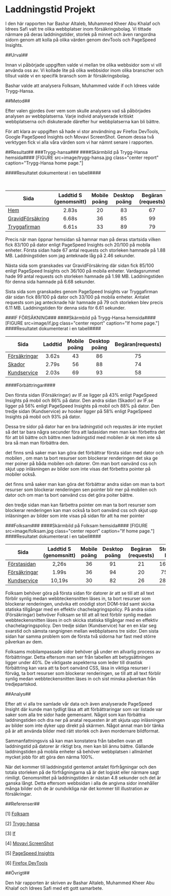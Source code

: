Laddningstid Projekt
=========================

I den här rapporten har Bashar Altaleb, Muhammed Kheer Abu Khalaf och Idrees Safi valt tre olika webbplatser inom försäkringsbolag. Vi tittade närmare på deras laddningstider, storlek på minnet och även rangordna sidorn genom att kolla på olika värden genom devTools och PageSpeed Insights.

##Urval##

Innan vi påbörjade uppgiften valde vi mellan tre olika webbsidor som vi vill använda oss av. Vi kollade lite på olika webbsidor inom olika branscher och tillsut valde vi en specifik bransch som är försäkringsbolag.

Bashar valde att analysera Folksam, Muhammed valde if och Idrees valde Trygg-Hansa.

##Metod##

Efter valen gjordes över vem som skulle analysera vad så påbörjades analysen av webbplatserna. Varje individ analyserade kritiskt webbplatserna och diskuterade därefter hur webbplatserna kan bli bättre.

För att klara av uppgiften så hade vi stor användning av Firefox DevTools, Google PageSpeed Insights och Movavi ScreenShot. Genom dessa två verktygen fick vi alla våra värden som vi har nämnt senare i rapporten.

##Resultat##
###Trygg-hansa###
####Skärmbild på Trygg-Hansa hemsida####
[FIGURE src=image/trygg-hansa.jpg class="center report" caption="Trygg-Hansa home page."]

####Resultatet dokumenterat i en tabell####

<br>
<table>
<thead>
<tr>
  <th>Sida</th>
  <th align="center">Laddtid S (genomsnitt)</th>
  <th align="center">Mobile poäng</th>
  <th align="center">Desktop poäng</th>
  <th align="center">Begäran (requests)</th>
  <th align="center">Storlek MB</th>

</tr>
</thead>
<tbody>
<tr>
  <td><a href="https://www.trygghansa.se/">Hem</a></td>
  <td align="center">2.83s</td>
  <td align="center">20</td>
  <td align="center">83</td>
  <td align="center">67</td>
  <td align="center">1.88</td>
</tr>
<tr>
  <td><a href="https://www.trygghansa.se/forsakringar/gravidforsakring">GravidFörsäkring</a></td>
  <td align="center">6.68s</td>
  <td align="center">36</td>
  <td align="center">85</td>
  <td align="center">99</td>
  <td align="center">1.98</td>
</tr>
<tr>
  <td><a href="https://www.trygghansa.se/tryggafirman">Tryggafirman</a></td>
  <td align="center">6.61s</td>
  <td align="center">33</td>
  <td align="center">89</td>
  <td align="center">79</td>
  <td align="center">1.80</td>
</tr>
</tbody>
</table>

Precis när man öppnar hemsidan så hamnar man på deras startsida vilken fick 83/100 på dator enligt
PageSpeed Insights och 20/100 på mobila enheter. Första sidan hade 67 antal requests och storleken hamnade på 1.88 MB. Laddningstiden som jag anteknade låg på 2.46 sekunder.

Nästa sida som granskades var GravidFörsäkring där sidan fick 85/100 enligt PageSpeed Insights och 36/100
på mobila enheter. Vardagsrummet hade 99 antal requests och storleken hamnade på 1.98 MB. Laddningstiden för denna sida hamnade på 6.68 sekunder.

Sista sida som granskades genom PageSpeed Insights var Tryggafirman där sidan fick 89/100 på dator och
33/100 på mobila enheter. Antalet requests som jag antecknade här hamnade på 79 och storleken blev
precis 6.11 MB. Laddningstiden för denna sida för 6.61 sekunder.


###IF FÖRSÄKNING###
####Skärmbild på Trygg-Hansa hemsida####
[FIGURE src=image/if.jpg class="center report" caption="If home page."]
####Resultatet dokumenterat i en tabell####

<table>
<thead>
<tr>
    <th>Sida</th>
    <th align="center">Laddtid</th>
    <th align="center">Mobile poäng</th>
    <th align="center">Desktop poäng</th>
    <th align="center">Begäran(requests)</th>
    <th align="center">Storlek kB</th>
</tr>
</thead>
<tbody>
<tr>
    <td><a href="https://www.if.se/privat/forsakringar">Försäkringar</a></td>
    <td align="center">3.62s</td>
    <td align="center">43</td>
    <td align="center">86</td>
    <td align="center">75</td>
    <td align="center">2,45MB</td>
</tr>
<tr>
    <td><a href="https://www.if.se/privat/vid-skada">Skador</a></td>
    <td align="center">2.79s</td>
    <td align="center">56</td>
    <td align="center">88</td>
    <td align="center">74</td>
    <td align="center">2,43MB</td>
</tr>
<tr>
    <td><a href="https://www.if.se/privat/kundservice">Kundservice</a></td>
    <td align="center">2.03s</td>
    <td align="center">69</td>
    <td align="center">93</td>
    <td align="center">58</td>
    <td align="center">2,20MB</td>
</tr>
</tbody>
</table>


####Förbättringar####

Den första sidan (Försäkringar)  av IF.se ligger på 43% enligt PageSpeed Insights på mobil och 86% på dator.
Den andra sidan (Skador) av IF.se ligger på 56% enligt PageSpeed Insights på mobil och 88% på dator.
Den tredje sidan (Kundservice) av hooker ligger på 58% enligt PageSpeed Insights på mobil och 93% på dator.

Dessa tre sidor på dator har en bra ladningstid och requstes är inte mycket så det tar bara några secunder föra att ladasidan men man kan förbettra det för att bli bättre och bättre.men ladningstid med mobilen är ok men inte så bra så man man förbättra den.

det finns små saker man kan göra det förbättrar första sidan med dator och mobilen , om man ta bort resurser som blockerar renderingen det ska ge mer poiner på båda mobilen och datorer. Om man bort oanvänd css och skjut upp inläsningen av bilder som inte visas det förbettra pointer på mobiler också.    

det finns små saker man kan göra det förbättrar andra sidan om man ta bort resurser som blockerar renderingen sen pointer blir mer på mobilen och dator och om man ta bort oanvänd css det göra poiter bättre.

den tredje sidan man kan färbettra pointer om man ta bort resurser som blockerar renderingen kan man också ta bort oanvänd css och  skjut upp inläsningen av bilder som inte visas på sidan för att ha mer pointer


###Folksam###
####Skärmbild på Folksam hemsida####
[FIGURE src=image/folksam.jpg class="center report" caption="If home page."]
####Resultatet dokumenterat i en tabell####
<br>
<table>
<thead>
<tr>
  <th>Sida</th>
  <th align="center">Laddtid S (genomsnitt)</th>
  <th align="center">Mobile poäng</th>
  <th align="center">Desktop poäng</th>
  <th align="center">Begäran (requests)</th>
  <th align="center">Storlek KB</th>

</tr>
</thead>
<tbody>
<tr>
  <td><a href="https://www.folksam.se/">Förstasidan</a></td>
  <td align="center">2,26s</td>
  <td align="center">36</td>
  <td align="center">91</td>
  <td align="center">21</td>
  <td align="center">167,86</td>
</tr>
<tr>
  <td><a href="https://www.folksam.se/forsakringar?icmp=dl_forsakringar">Försäkringar</a></td>
  <td align="center">1.99s</td>
  <td align="center">36</td>
  <td align="center">94</td>
  <td align="center">20</td>
  <td align="center">75,83</td>
</tr>
<tr>
  <td><a href="https://www.folksam.se/kundservice?icmp=dl_kundservice">Kundservice</a></td>
  <td align="center">10,19s</td>
  <td align="center">30</td>
  <td align="center">82</td>
  <td align="center">26</td>
  <td align="center">282,90</td>
</tr>
</tbody>
</table>

Folksam behöver göra på första sidan för datorer är att se till att all text förblir synlig medan webbteckensnitten  läses in, ta bort resurser som blockerar renderingen, undvika ett onödigt stort DOM-träd samt skicka statiska tillgångar med en effektiv chachelagringspolicy. På andra sidan (Försäkringar) behvöver Folksam se till att all text förblir synlig medan webbteckensnitten  läses in och skicka statiska tillgångar med en effektiv chachelagringspolicy. Den tredje sidan (Kundservice) har en en klar seg svarstid och sämsta rangnignen mellan webbplatsens tre sidor. Den sista sidan har samma problem som de första två sidorna har fast med större påverkan av dem.

Folksams mobilampassade sidor behöver gå under en allvarlig process av förbättringar. Detta eftersom man ser från tabellen att betygsättningen ligger under 40%. De viktigaste aspekterna som leder till drastisk förbättring kan vara att ta bort oanvänd CSS, läsa in viktiga resurser i förväg, ta bort resurser som blockerar renderingen, se till att all text förblir synlig medan webbteckensnitten läses in och sist minska påverkan från tredjepartskod.


##Analys##


Efter att vi alla tre samlade vår data och även analyserade PageSpeed Insight där kunde man tydligt läsa att att förbättraringar som var listade var saker som alla tre sidor hade gemensamt. Något som kan förbättra laddningstiden och dra ner på anatal requesten är att skjuta upp inläsningen av bilder som inte dyker upp direkt på skärmen. Något annat man bör tänka på är att använda bilder med rätt storlek och även mordernare bildformat.

Sammanfattningsvis så kan man konstatera från tabellen ovan att laddningstid på datorer är riktigt bra, men kan bli ännu bättre. Gällande laddningstiden på mobila enheter så behöver webbplatsen i allmänhet mycket jobb för att göra den närma 100%.

När det kommer till laddningstid gentemot antalet förfrågningar och den totala storleken på de förfrågningarna så är det logiskt eller närmare sagt rimiligt. Genomsnittet på laddningstiden är nästan 4.8 sekunder och det är ganska långt. Detta eftersom webbsidan i alla de angivna sidor innehåller många bilder och de är oundvikliga när det kommer till illustration av försäkringar.




##Referenser##

[1] [Folksam](https://www.folksam.se/)

[2] [Trygg-hansa](https://www.trygghansa.se/)

[3] [If](https://www.if.se/privat)

[4] [Movavi ScreenShot](https://img.movavi.com/online-help/screenrecorder/9/taking_screenshots.htm#)

[5] [PageSpeed Insights](https://developers.google.com/speed/pagespeed/insights/)

[6] [Firefox DevTools](http://firefox-dev.tools/)


##Övrigt##

Den här rapporten är skriven av Bashar Altaleb, Muhammed Kheer Abu Khalaf och Idrees Safi med ett gott samarbete.
